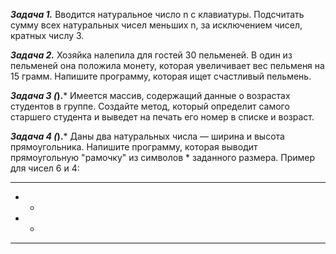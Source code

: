 ***Задача 1.***
Вводится натуральное число n с клавиатуры. Подсчитать сумму всех 
натуральных чисел меньших n, за исключением чисел, кратных числу 3.

***Задача 2.***
Хозяйка налепила для гостей 30 пельменей. В один из пельменей она положила монету,
которая увеличивает вес пельменя на 15 грамм.
Напишите программу, которая ищет счастливый пельмень.

***Задача 3 (*).***
Имеется массив, содержащий данные о возрастах студентов в группе.
Создайте метод, который определит самого старшего студента и выведет на печать его 
номер в списке и возраст.

***Задача 4 (*).***
Даны два натуральных числа — ширина и высота прямоугольника. 
Напишите программу, которая выводит прямоугольную "рамочку" 
из символов * заданного размера.
Пример для чисел 6 и 4:
******
*    *
*    *
******


